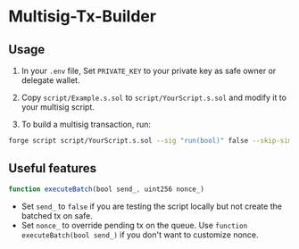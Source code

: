 # Multisig-Tx-Builder

## Usage

1. In your `.env` file, Set `PRIVATE_KEY` to your private key as safe owner or delegate wallet.

2. Copy `script/Example.s.sol` to `script/YourScript.s.sol` and modify it to your multisig script.

3. To build a multisig transaction, run:

```bash
forge script script/YourScript.s.sol --sig "run(bool)" false --skip-simulation --chain-id 81457 --ffi -vvvvv --private-key $PRIVATE_KEY
```

## Useful features

```js
function executeBatch(bool send_, uint256 nonce_)
```
- Set `send_` to `false` if you are testing the script locally but not create the batched tx on safe.
- Set `nonce_` to override pending tx on the queue. Use `function executeBatch(bool send_)` if you don't want to customize nonce.
